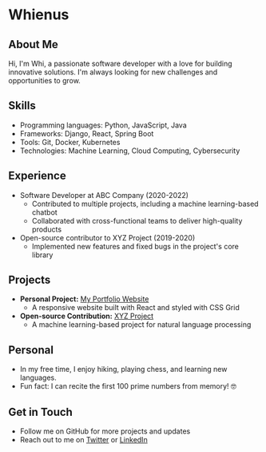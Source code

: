 **Whienus**
=====================

**About Me**
-------------

Hi, I'm Whi, a passionate software developer with a love for building innovative solutions. I'm always looking for new challenges and opportunities to grow.

**Skills**
---------

* Programming languages: Python, JavaScript, Java
* Frameworks: Django, React, Spring Boot
* Tools: Git, Docker, Kubernetes
* Technologies: Machine Learning, Cloud Computing, Cybersecurity

**Experience**
--------------

* Software Developer at ABC Company (2020-2022)
	+ Contributed to multiple projects, including a machine learning-based chatbot
	+ Collaborated with cross-functional teams to deliver high-quality products
* Open-source contributor to XYZ Project (2019-2020)
	+ Implemented new features and fixed bugs in the project's core library

**Projects**
------------

* **Personal Project:** [My Portfolio Website](https://zumrudu-anka.github.io)
	+ A responsive website built with React and styled with CSS Grid
* **Open-source Contribution:** [XYZ Project](https://github.com/xyz-project/xyz)
	+ A machine learning-based project for natural language processing

**Personal**
-------------

* In my free time, I enjoy hiking, playing chess, and learning new languages.
* Fun fact: I can recite the first 100 prime numbers from memory! 🤓

**Get in Touch**
----------------

* Follow me on GitHub for more projects and updates
* Reach out to me on [Twitter](https://twitter.com/zumrudu_anka) or [LinkedIn](https://linkedin.com/in/zumrudu-anka)

